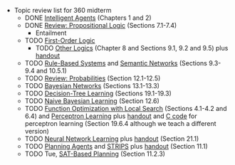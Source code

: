- Topic review list for 360 midterm
	- DONE [Intelligent Agents](http://idm-lab.org/wiki/360-Fall22/index.php/Main/Schedule?action=download&upname=Intelligent_Agents.pdf) (Chapters 1 and 2)
	- DONE [Review: Propositional Logic](http://idm-lab.org/wiki/360-Fall22/index.php/Main/Schedule?action=download&upname=Propositional_Logic.pdf) (Sections 7.1-7.4)
		- Entailment
	- TODO [First-Order Logic](http://idm-lab.org/wiki/360-Fall22/index.php/Main/Schedule?action=download&upname=First_Order_Logic.pdf)
		- TODO [Other Logics](http://idm-lab.org/wiki/360-Fall22/index.php/Main/Schedule?action=download&upname=Fuzzy_and_Temporal_Logic.pdf) (Chapter 8 and Sections 9.1, 9.2 and 9.5) plus [handout](http://idm-lab.org/wiki/360-Fall22/index.php/Main/Schedule?action=download&upname=fol.pdf)
	- TODO [Rule-Based Systems](http://idm-lab.org/wiki/360-Fall22/index.php/Main/Schedule?action=download&upname=Rule-Based_Systems.pdf) and [Semantic Networks](http://idm-lab.org/wiki/360-Fall22/index.php/Main/Schedule?action=download&upname=Semantic_Networks.pdf) (Sections 9.3-9.4 and 10.5.1)
	- TODO  [Review: Probabilities](http://idm-lab.org/wiki/360-Fall22/index.php/Main/Schedule?action=download&upname=Probabilities.pdf) (Section 12.1-12.5)
	- TODO  [Bayesian Networks](http://idm-lab.org/wiki/360-Fall22/index.php/Main/Schedule?action=download&upname=Bayesian_Networks.pdf) (Sections 13.1-13.3)
	- TODO [Decision-Tree Learning](http://idm-lab.org/wiki/360-Fall22/index.php/Main/Schedule?action=download&upname=Decision_Trees.pdf) (Sections 19.1-19.3)
	- TODO [Naive Bayesian Learning](http://idm-lab.org/wiki/360-Fall22/index.php/Main/Schedule?action=download&upname=Naive_Bayesian_Learning.pdf) (Section 12.6)
	- TODO [Function Optimization with Local Search](http://idm-lab.org/wiki/360-Fall22/index.php/Main/Schedule?action=download&upname=Local_Search.pdf) (Sections 4.1-4.2 and 6.4) and [Perceptron Learning](http://idm-lab.org/wiki/360-Fall22/index.php/Main/Schedule?action=download&upname=Perceptrons.pdf) plus [handout](http://idm-lab.org/wiki/360-Fall22/index.php/Main/Schedule?action=download&upname=Perceptron_Learning.pdf) and [C code](http://idm-lab.org/wiki/360-Fall22/index.php/Main/Schedule?action=download&upname=Perceptron_Learning.txt) for perceptron learning (Section 19.6.4 although we teach a different version)
	- TODO [Neural Network Learning](http://idm-lab.org/wiki/360-Fall22/index.php/Main/Schedule?action=download&upname=Neural_Networks.pdf) plus [handout](http://idm-lab.org/wiki/360-Fall22/index.php/Main/Schedule?action=download&upname=neuralnetworks.pdf) (Section 21.1)
	- TODO [Planning Agents](http://idm-lab.org/wiki/360-Fall22/index.php/Main/Schedule?action=download&upname=Planning_Agents.pdf) and [STRIPS](http://idm-lab.org/wiki/360-Fall22/index.php/Main/Schedule?action=download&upname=Strips.pdf) plus [handout](http://idm-lab.org/wiki/360-Fall22/index.php/Main/Schedule?action=download&upname=strips-handout.pdf) (Section 11.1)
	- TODO Tue, [SAT-Based Planning](http://idm-lab.org/wiki/360-Fall22/index.php/Main/Schedule?action=download&upname=SAT-Based_Planning.pdf) (Section 11.2.3)